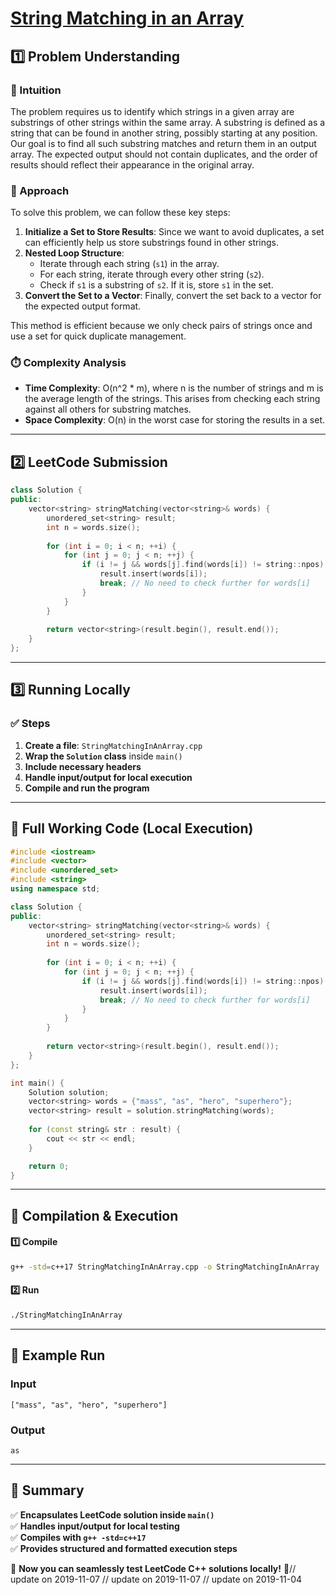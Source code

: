 # **[String Matching in an Array](https://leetcode.com/problems/string-matching-in-an-array/description/)**  

## **1️⃣ Problem Understanding**  
### **📌 Intuition**  
The problem requires us to identify which strings in a given array are substrings of other strings within the same array. A substring is defined as a string that can be found in another string, possibly starting at any position. Our goal is to find all such substring matches and return them in an output array. The expected output should not contain duplicates, and the order of results should reflect their appearance in the original array.

### **🚀 Approach**  
To solve this problem, we can follow these key steps:
1. **Initialize a Set to Store Results**: Since we want to avoid duplicates, a set can efficiently help us store substrings found in other strings.
2. **Nested Loop Structure**:
    - Iterate through each string (`s1`) in the array.
    - For each string, iterate through every other string (`s2`).
    - Check if `s1` is a substring of `s2`. If it is, store `s1` in the set.
3. **Convert the Set to a Vector**: Finally, convert the set back to a vector for the expected output format.

This method is efficient because we only check pairs of strings once and use a set for quick duplicate management.

### **⏱️ Complexity Analysis**  
- **Time Complexity**: O(n^2 * m), where n is the number of strings and m is the average length of the strings. This arises from checking each string against all others for substring matches.
- **Space Complexity**: O(n) in the worst case for storing the results in a set.

---  

## **2️⃣ LeetCode Submission**  
```cpp
class Solution {
public:
    vector<string> stringMatching(vector<string>& words) {
        unordered_set<string> result;
        int n = words.size();
        
        for (int i = 0; i < n; ++i) {
            for (int j = 0; j < n; ++j) {
                if (i != j && words[j].find(words[i]) != string::npos) {
                    result.insert(words[i]);
                    break; // No need to check further for words[i]
                }
            }
        }
        
        return vector<string>(result.begin(), result.end());
    }
};
```  

---  

## **3️⃣ Running Locally**  
### **✅ Steps**  
1. **Create a file**: `StringMatchingInAnArray.cpp`  
2. **Wrap the `Solution` class** inside `main()`  
3. **Include necessary headers**  
4. **Handle input/output for local execution**  
5. **Compile and run the program**  

---  

## **📝 Full Working Code (Local Execution)**  
```cpp
#include <iostream>
#include <vector>
#include <unordered_set>
#include <string>
using namespace std;

class Solution {
public:
    vector<string> stringMatching(vector<string>& words) {
        unordered_set<string> result;
        int n = words.size();
        
        for (int i = 0; i < n; ++i) {
            for (int j = 0; j < n; ++j) {
                if (i != j && words[j].find(words[i]) != string::npos) {
                    result.insert(words[i]);
                    break; // No need to check further for words[i]
                }
            }
        }
        
        return vector<string>(result.begin(), result.end());
    }
};

int main() {
    Solution solution;
    vector<string> words = {"mass", "as", "hero", "superhero"};
    vector<string> result = solution.stringMatching(words);
    
    for (const string& str : result) {
        cout << str << endl;
    }

    return 0;
}
```  

---  

## **🔧 Compilation & Execution**  
#### **1️⃣ Compile**  
```bash
g++ -std=c++17 StringMatchingInAnArray.cpp -o StringMatchingInAnArray
```  

#### **2️⃣ Run**  
```bash
./StringMatchingInAnArray
```  

---  

## **🎯 Example Run**  
### **Input**  
```
["mass", "as", "hero", "superhero"]
```  
### **Output**  
```
as
```  

---  

## **📌 Summary**  
✅ **Encapsulates LeetCode solution inside `main()`**  
✅ **Handles input/output for local testing**  
✅ **Compiles with `g++ -std=c++17`**  
✅ **Provides structured and formatted execution steps**  

🚀 **Now you can seamlessly test LeetCode C++ solutions locally!** 🚀// update on 2019-11-07
// update on 2019-11-07
// update on 2019-11-04
